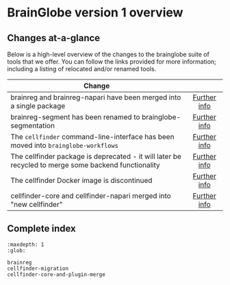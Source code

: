# BrainGlobe version 1 overview

## Changes at-a-glance

Below is a high-level overview of the changes to the brainglobe suite of tools that we offer.
You can follow the links provided for more information; including a listing of relocated and/or renamed tools.

| Change |   |
|--------|:-:|
brainreg and brainreg-napari have been merged into a single package | [Further info](brainreg.md#brainreg-and-brainreg-napari) |
brainreg-segment has been renamed to brainglobe-segmentation | [Further info](brainreg.md#brainreg-segment) |
The `cellfinder` command-line-interface has been moved into `brainglobe-workflows` | [Further info](cellfinder-migration.md) |
The cellfinder package is deprecated - it will later be recycled to merge some backend functionality | [Further info](cellfinder-migration.md#cellfinder-repository) |
The cellfinder Docker image is discontinued | [Further info](cellfinder-migration.md#cellfinder-docker-image) |
cellfinder-core and cellfinder-napari merged into "new cellfinder" | [Further info](cellfinder-core-and-plugin-merge.md) |

## Complete index

```{toctree}
:maxdepth: 1
:glob:

brainreg
cellfinder-migration
cellfinder-core-and-plugin-merge
```
